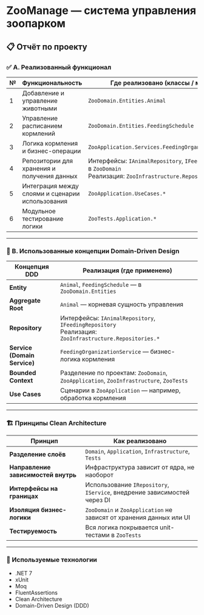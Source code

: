 # ZooManage — система управления зоопарком

## 📋 Отчёт по проекту

### ✅ A. Реализованный функционал

| №  | Функциональность                                      | Где реализовано (классы / модули)                           |
|----|--------------------------------------------------------|-------------------------------------------------------------|
| 1  | Добавление и управление животными                      | `ZooDomain.Entities.Animal`                                |
| 2  | Управление расписанием кормлений                      | `ZooDomain.Entities.FeedingSchedule`                       |
| 3  | Логика кормления и бизнес-операции                     | `ZooApplication.Services.FeedingOrganizationService`       |
| 4  | Репозитории для хранения и получения данных            | Интерфейсы: `IAnimalRepository`, `IFeedingRepository` в `ZooDomain`<br>Реализация: `ZooInfrastructure.Repositories.*` |
| 5  | Интеграция между слоями и сценарии использования       | `ZooApplication.UseCases.*`                                |
| 6  | Модульное тестирование логики                          | `ZooTests.Application.*`                                   |

---

### 🧠 B. Использованные концепции Domain-Driven Design

| Концепция DDD             | Реализация (где применено)                                         |
|--------------------------|--------------------------------------------------------------------|
| **Entity**               | `Animal`, `FeedingSchedule` — в `ZooDomain.Entities`               |
| **Aggregate Root**       | `Animal` — корневая сущность управления                            |
| **Repository**           | Интерфейсы: `IAnimalRepository`, `IFeedingRepository`<br>Реализация: `ZooInfrastructure.Repositories.*` |
| **Service (Domain Service)** | `FeedingOrganizationService` — бизнес-логика кормления              |
| **Bounded Context**      | Разделение по проектам: `ZooDomain`, `ZooApplication`, `ZooInfrastructure`, `ZooTests` |
| **Use Cases**            | Сценарии в `ZooApplication` — например, обработка кормления        |

---

### 🏗 Принципы Clean Architecture

| Принцип                          | Как реализовано                                                |
|----------------------------------|----------------------------------------------------------------|
| **Разделение слоёв**            | `Domain`, `Application`, `Infrastructure`, `Tests`            |
| **Направление зависимостей внутрь** | Инфраструктура зависит от ядра, не наоборот                   |
| **Интерфейсы на границах**      | Использование `IRepository`, `IService`, внедрение зависимостей через DI |
| **Изоляция бизнес-логики**      | `ZooDomain` и `ZooApplication` не зависят от хранения данных или UI |
| **Тестируемость**               | Вся логика покрывается unit-тестами в `ZooTests`              |

---

### 🔧 Используемые технологии

- .NET 7
- xUnit
- Moq
- FluentAssertions
- Clean Architecture
- Domain-Driven Design (DDD)

